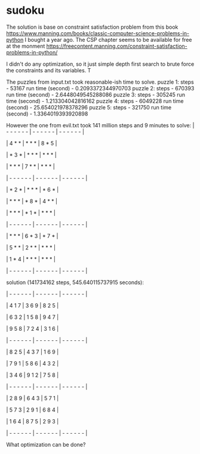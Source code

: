 # sudoku

The solution is base on constraint satisfaction problem from this book https://www.manning.com/books/classic-computer-science-problems-in-python I bought a year ago. The CSP chapter seems to be available for free at the monment https://freecontent.manning.com/constraint-satisfaction-problems-in-python/

I didn't do any optimization, so it just simple depth first search to brute force the constraints and its variables. T

The puzzles from input.txt took reasonable-ish time to solve.
puzzle 1:   steps - 53167    run time (second) - 0.2093372344970703
puzzle 2:   steps - 670393   run time (second) - 2.6448049545288086
puzzle 3:   steps - 305245   run time (second) - 1.213304042816162
puzzle 4:   steps - 6049228  run time (second) - 25.654021978378296
puzzle 5:   steps - 321750   run time (second) - 1.3364019393920898

However the one from evil.txt took 141 million steps and 9 minutes to solve:
| - - - - - -  |  - - - - - -  |  - - - - - -  |

| 4    *    *  |  *    *    *  |  8    *    5  |

| *    3    *  |  *    *    *  |  *    *    *  |

| *    *    *  |  7    *    *  |  *    *    *  |

| - - - - - -  |  - - - - - -  |  - - - - - -  |

| *    2    *  |  *    *    *  |  *    6    *  |

| *    *    *  |  *    8    *  |  4    *    *  |

| *    *    *  |  *    1    *  |  *    *    *  |

| - - - - - -  |  - - - - - -  |  - - - - - -  |

| *    *    *  |  6    *    3  |  *    7    *  |

| 5    *    *  |  2    *    *  |  *    *    *  |

| 1    *    4  |  *    *    *  |  *    *    *  |

| - - - - - -  |  - - - - - -  |  - - - - - -  |

solution (141734162 steps, 545.640115737915 seconds):

| - - - - - -  |  - - - - - -  |  - - - - - -  |

| 4    1    7  |  3    6    9  |  8    2    5  |

| 6    3    2  |  1    5    8  |  9    4    7  |

| 9    5    8  |  7    2    4  |  3    1    6  |

| - - - - - -  |  - - - - - -  |  - - - - - -  |

| 8    2    5  |  4    3    7  |  1    6    9  |

| 7    9    1  |  5    8    6  |  4    3    2  |

| 3    4    6  |  9    1    2  |  7    5    8  |

| - - - - - -  |  - - - - - -  |  - - - - - -  |

| 2    8    9  |  6    4    3  |  5    7    1  |

| 5    7    3  |  2    9    1  |  6    8    4  |

| 1    6    4  |  8    7    5  |  2    9    3  |

| - - - - - -  |  - - - - - -  |  - - - - - -  |


What optimization can be done?
